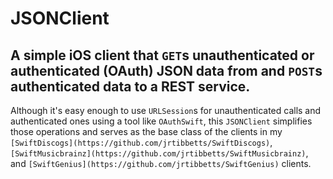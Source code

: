 # JSONClient
## A simple iOS client that `GET`s unauthenticated or authenticated (OAuth) JSON data from and `POST`s authenticated data to a REST service.

Although it's easy enough to use `URLSession`s for unauthenticated calls and authenticated ones using a tool like `OAuthSwift`, this `JSONClient` simplifies those operations and serves as the base class of the clients in my `[SwiftDiscogs](https://github.com/jrtibbetts/SwiftDiscogs)`, `[SwiftMusicbrainz](https://github.com/jrtibbetts/SwiftMusicbrainz)`, and `[SwiftGenius](https://github.com/jrtibbetts/SwiftGenius)` clients.
